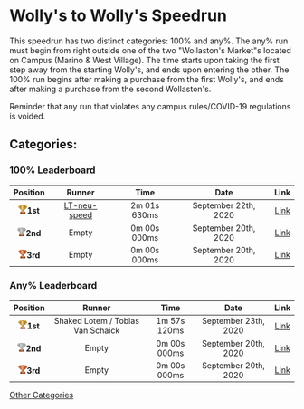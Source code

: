 # Wolly's to Wolly's Speedrun

This speedrun has two distinct categories: 100% and any%. The any% run must begin from right outside one of the two "Wollaston's Market"s located on Campus (Marino & West Village). The time starts upon taking the first step away from the starting Wolly's, and ends upon entering the other. The 100% run begins after making a purchase from the first Wolly's, and ends after making a purchase from the second Wollaston's.

Reminder that any run that violates any campus rules/COVID-19 regulations is voided.

## Categories:

### 100% Leaderboard

| Position |    Runner     |  Time | Date|Link|
|:----------:|:-------------:|:------:|:----:|:---:|
| <img src="../../img/1st.png" width="15">**1st** | [LT-neu-speed](https://www.reddit.com/user/LT-neu-speed/) | 2m 01s 630ms  | September 22th, 2020 | [Link](https://www.youtube.com/watch?v=EcAOG4yJC5Y) |
| <img src="../../img/2nd.png" width="15">**2nd** | Empty | 0m 00s 000ms  | September 20th, 2020 | [Link]() |
| <img src="../../img/3rd.png" width="15">**3rd** | Empty | 0m 00s 000ms  | September 20th, 2020 | [Link]() |

### Any% Leaderboard

| Position |    Runner     |  Time | Date|Link|
|:----------:|:-------------:|:------:|:----:|:---:|
| <img src="../../img/1st.png" width="15">**1st** | Shaked Lotem / Tobias Van Schaick | 1m 57s 120ms  | September 23th, 2020 | [Link](https://youtu.be/7f1mfSIfHLU) |
| <img src="../../img/2nd.png" width="15">**2nd** | Empty | 0m 00s 000ms  | September 20th, 2020 | [Link]() |
| <img src="../../img/3rd.png" width="15">**3rd** | Empty | 0m 00s 000ms  | September 20th, 2020 | [Link]() |

[Other Categories](../../README.md)